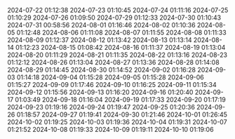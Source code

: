 2024-07-22 01:12:38
2024-07-23 01:10:45
2024-07-24 01:11:16
2024-07-25 01:10:29
2024-07-26 01:09:50
2024-07-29 01:12:33
2024-07-30 01:10:43
2024-07-31 00:58:56
2024-08-01 01:16:46
2024-08-02 01:10:36
2024-08-05 01:12:48
2024-08-06 01:11:08
2024-08-07 01:11:55
2024-08-08 01:11:33
2024-08-09 01:12:37
2024-08-12 01:13:42
2024-08-13 01:13:14
2024-08-14 01:12:23
2024-08-15 01:08:42
2024-08-16 01:11:37
2024-08-19 01:13:04
2024-08-20 01:11:29
2024-08-21 01:11:35
2024-08-22 01:13:16
2024-08-23 01:12:12
2024-08-26 01:13:04
2024-08-27 01:13:36
2024-08-28 01:14:08
2024-08-29 01:14:45
2024-08-30 01:14:52
2024-09-02 01:16:28
2024-09-03 01:14:18
2024-09-04 01:15:28
2024-09-05 01:15:28
2024-09-06 01:15:27
2024-09-09 01:17:46
2024-09-10 01:16:25
2024-09-11 01:15:34
2024-09-12 01:15:56
2024-09-13 01:16:20
2024-09-16 01:20:40
2024-09-17 01:03:49
2024-09-18 01:16:04
2024-09-19 01:17:33
2024-09-20 01:17:19
2024-09-23 01:19:16
2024-09-24 01:19:47
2024-09-25 01:20:36
2024-09-26 01:18:57
2024-09-27 01:19:41
2024-09-30 01:21:46
2024-10-01 01:26:45
2024-10-02 01:19:25
2024-10-03 01:19:36
2024-10-04 01:19:31
2024-10-07 01:21:52
2024-10-08 01:19:33
2024-10-09 01:19:11
2024-10-10 01:19:06
